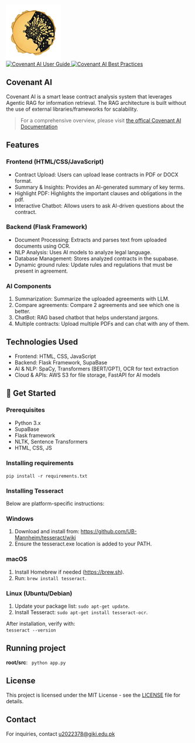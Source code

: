 
<img src="assests/logo.png" alt="Covenant AI Logo" width="150" height="150">

<div align="left">
   <a href="https://sehat-inc.github.io/covenant-ai/">
      <img src="https://img.shields.io/badge/Docs-Covenant%20AI%20User%20Guide-blueviolet?style=flat&logo=read-the-docs" alt="Covenant AI User Guide">
   </a>
   <a href="https://www.bestpractices.dev/projects/9976">
      <img src="https://www.bestpractices.dev/projects/9976/badge" alt="Covenant AI Best Practices">
   </a>
</div>

## Covenant AI

Covenant AI is a smart lease contract analysis system that leverages Agentic RAG for information retrieval.
The RAG architecture is built without the use of external libraries/frameworks for scalability. 

> For a comprehensive overview, please visit [the offical Covenant AI Documentation](https://docs.google.com/document/d/1wF_BIUqBmTT5pCod0L1EdVWjJe7RHlbvKfGV_hV0Fkc/edit?usp=sharing) 


## Features

### Frontend (HTML/CSS/JavaScript)
- Contract Upload: Users can upload lease contracts in PDF or DOCX format.
- Summary & Insights: Provides an AI-generated summary of key terms.
- Highlight PDF: Highlights the important clauses and obligations in the pdf.
- Interactive Chatbot: Allows users to ask AI-driven questions about the contract.

### Backend (Flask Framework)
- Document Processing: Extracts and parses text from uploaded documents using OCR.
- NLP Analysis: Uses AI models to analyze legal language.
- Database Management: Stores analyzed contracts in the supabase.
- Dynamic ground rules: Update rules and regulations that must be present in agreement. 

### AI Components
1. Summarization: Summarize the uploaded agreements with LLM.
2. Compare agreements: Compare 2 agreements and see which one is better.
3. ChatBot: RAG based chatbot that helps understand jargons.
4. Multiple contracts: Upload multiple PDFs and can chat with any of them.

## Technologies Used
- Frontend: HTML, CSS, JavaScript
- Backend: Flask Framework, SupaBase
- AI & NLP: SpaCy, Transformers (BERT/GPT), OCR for text extraction
- Cloud & APIs: AWS S3 for file storage, FastAPI for AI models


## 📜 Get Started


### **Prerequisites**
- Python 3.x
- SupaBase
- Flask framework
- NLTK, Sentence Transformers
- HTML, CSS, JS


### Installing requirements
`pip install -r requirements.txt`

### Installing Tesseract
Below are platform-specific instructions:

### Windows
1. Download and install from:
   https://github.com/UB-Mannheim/tesseract/wiki
2. Ensure the tesseract.exe location is added to your PATH.

### macOS
1. Install Homebrew if needed (https://brew.sh).
2. Run: `brew install tesseract`.

### Linux (Ubuntu/Debian)
1. Update your package list: `sudo apt-get update`.
2. Install Tesseract: `sudo apt-get install tesseract-ocr`.

After installation, verify with:  
`tesseract --version`


## Running project
**root/src**:
                  ` python app.py`
## License
This project is licensed under the MIT License - see the [LICENSE](LICENSE) file for details.

## Contact
For inquiries, contact u2022378@giki.edu.pk